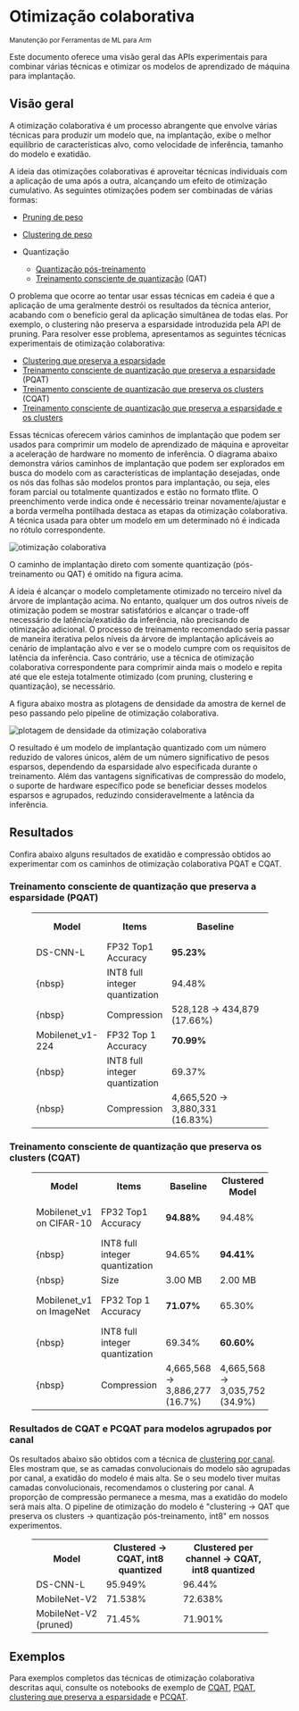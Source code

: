 # Otimização colaborativa

<sub>Manutenção por Ferramentas de ML para Arm</sub>

Este documento oferece uma visão geral das APIs experimentais para combinar várias técnicas e otimizar os modelos de aprendizado de máquina para implantação.

## Visão geral

A otimização colaborativa é um processo abrangente que envolve várias técnicas para produzir um modelo que, na implantação, exibe o melhor equilíbrio de características alvo, como velocidade de inferência, tamanho do modelo e exatidão.

A ideia das otimizações colaborativas é aproveitar técnicas individuais com a aplicação de uma após a outra, alcançando um efeito de otimização cumulativo. As seguintes otimizações podem ser combinadas de várias formas:

- [Pruning de peso](https://medium.com/tensorflow/tensorflow-model-optimization-toolkit-pruning-api-42cac9157a6a)

- [Clustering de peso](https://blog.tensorflow.org/2020/08/tensorflow-model-optimization-toolkit-weight-clustering-api.html)

- Quantização

    - [Quantização pós-treinamento](https://medium.com/tensorflow/tensorflow-model-optimization-toolkit-post-training-integer-quantization-b4964a1ea9ba)
    - [Treinamento consciente de quantização](https://blog.tensorflow.org/2020/04/quantization-aware-training-with-tensorflow-model-optimization-toolkit.html) (QAT)

O problema que ocorre ao tentar usar essas técnicas em cadeia é que a aplicação de uma geralmente destrói os resultados da técnica anterior, acabando com o benefício geral da aplicação simultânea de todas elas. Por exemplo, o clustering não preserva a esparsidade introduzida pela API de pruning. Para resolver esse problema, apresentamos as seguintes técnicas experimentais de otimização colaborativa:

- [Clustering que preserva a esparsidade](https://www.tensorflow.org/model_optimization/guide/combine/sparse_clustering_example)
- [Treinamento consciente de quantização que preserva a esparsidade](https://www.tensorflow.org/model_optimization/guide/combine/pqat_example) (PQAT)
- [Treinamento consciente de quantização que preserva os clusters](https://www.tensorflow.org/model_optimization/guide/combine/cqat_example) (CQAT)
- [Treinamento consciente de quantização que preserva a esparsidade e os clusters](https://www.tensorflow.org/model_optimization/guide/combine/pcqat_example)

Essas técnicas oferecem vários caminhos de implantação que podem ser usados para comprimir um modelo de aprendizado de máquina e aproveitar a aceleração de hardware no momento de inferência. O diagrama abaixo demonstra vários caminhos de implantação que podem ser explorados em busca do modelo com as características de implantação desejadas, onde os nós das folhas são modelos prontos para implantação, ou seja, eles foram parcial ou totalmente quantizados e estão no formato tflite. O preenchimento verde indica onde é necessário treinar novamente/ajustar e a borda vermelha pontilhada destaca as etapas da otimização colaborativa. A técnica usada para obter um modelo em um determinado nó é indicada no rótulo correspondente.

![otimização colaborativa](images/collaborative_optimization.png "collaborative optimization")

O caminho de implantação direto com somente quantização (pós-treinamento ou QAT) é omitido na figura acima.

A ideia é alcançar o modelo completamente otimizado no terceiro nível da árvore de implantação acima. No entanto, qualquer um dos outros níveis de otimização podem se mostrar satisfatórios e alcançar o trade-off necessário de latência/exatidão da inferência, não precisando de otimização adicional. O processo de treinamento recomendado seria passar de maneira iterativa pelos níveis da árvore de implantação aplicáveis ao cenário de implantação alvo e ver se o modelo cumpre com os requisitos de latência da inferência. Caso contrário, use a técnica de otimização colaborativa correspondente para comprimir ainda mais o modelo e repita até que ele esteja totalmente otimizado (com pruning, clustering e quantização), se necessário.

A figura abaixo mostra as plotagens de densidade da amostra de kernel de peso passando pelo pipeline de otimização colaborativa.

![plotagem de densidade da otimização colaborativa](images/collaborative_optimization_dist.png "collaborative optimization density plot")

O resultado é um modelo de implantação quantizado com um número reduzido de valores únicos, além de um número significativo de pesos esparsos, dependendo da esparsidade alvo especificada durante o treinamento. Além das vantagens significativas de compressão do modelo, o suporte de hardware específico pode se beneficiar desses modelos esparsos e agrupados, reduzindo consideravelmente a latência da inferência.

## Resultados

Confira abaixo alguns resultados de exatidão e compressão obtidos ao experimentar com os caminhos de otimização colaborativa PQAT e CQAT.

### Treinamento consciente de quantização que preserva a esparsidade (PQAT)

<figure>
<table class="tableizer-table">
<tr class="tableizer-firstrow"><th>Model</th><th>Items</th><th>Baseline</th><th>Pruned Model (50% sparsity)</th><th>QAT Model</th><th>PQAT Model</th></tr>
 <tr><td>DS-CNN-L</td><td>FP32 Top1 Accuracy</td><td><b>95.23%</b></td><td>94.80%</td><td>(Fake INT8) 94.721%</td><td>(Fake INT8) 94.128%</td></tr>
 <tr><td>{nbsp}</td><td>INT8 full integer quantization</td><td>94.48%</td><td><b>93.80%</b></td><td>94.72%</td><td><b>94.13%</b></td></tr>
 <tr><td>{nbsp}</td><td>Compression</td><td>528,128 → 434,879 (17.66%)</td><td>528,128 → 334,154 (36.73%)</td><td>512,224 → 403,261 (21.27%)</td><td>512,032 → 303,997 (40.63%)</td></tr>
 <tr><td>Mobilenet_v1-224</td><td>FP32 Top 1 Accuracy</td><td><b>70.99%</b></td><td>70.11%</td><td>(Fake INT8) 70.67%</td><td>(Fake INT8) 70.29%</td></tr>
 <tr><td>{nbsp}</td><td>INT8 full integer quantization</td><td>69.37%</td><td><b>67.82%</b></td><td>70.67%</td><td><b>70.29%</b></td></tr>
 <tr><td>{nbsp}</td><td>Compression</td><td>4,665,520 → 3,880,331 (16.83%)</td><td>4,665,520 → 2,939,734 (37.00%)</td><td>4,569,416 → 3,808,781 (16.65%)</td><td>4,569,416 → 2,869,600 (37.20%)</td></tr>
</table>
</figure>

### Treinamento consciente de quantização que preserva os clusters (CQAT)

<figure>
<table class="tableizer-table">
<tr class="tableizer-firstrow"><th>Model</th><th>Items</th><th>Baseline</th><th>Clustered Model</th><th>QAT Model</th><th>CQAT Model</th></tr>
 <tr><td>Mobilenet_v1 on CIFAR-10</td><td>FP32 Top1 Accuracy</td><td><b>94.88%</b></td><td>94.48%</td><td>(Fake INT8) 94.80%</td><td>(Fake INT8) 94.60%</td></tr>
 <tr><td>{nbsp}</td><td>INT8 full integer quantization</td><td>94.65%</td><td><b>94.41%</b></td><td>94.77%</td><td><b>94.52%</b></td></tr>
 <tr><td>{nbsp}</td><td>Size</td><td>3.00 MB</td><td>2.00 MB</td><td>2.84 MB</td><td>1.94 MB</td></tr>
 <tr><td>Mobilenet_v1 on ImageNet</td><td>FP32 Top 1 Accuracy</td><td><b>71.07%</b></td><td>65.30%</td><td>(Fake INT8) 70.39%</td><td>(Fake INT8) 65.35%</td></tr>
 <tr><td>{nbsp}</td><td>INT8 full integer quantization</td><td>69.34%</td><td><b>60.60%</b></td><td>70.35%</td><td><b>65.42%</b></td></tr>
 <tr><td>{nbsp}</td><td>Compression</td><td>4,665,568 → 3,886,277 (16.7%)</td><td>4,665,568 → 3,035,752 (34.9%)</td><td>4,569,416 → 3,804,871 (16.7%)</td><td>4,569,472 → 2,912,655 (36.25%)</td></tr>
</table>
</figure>

### Resultados de CQAT e PCQAT para modelos agrupados por canal

Os resultados abaixo são obtidos com a técnica de [clustering por canal](https://www.tensorflow.org/model_optimization/guide/clustering). Eles mostram que, se as camadas convolucionais do modelo são agrupadas por canal, a exatidão do modelo é mais alta. Se o seu modelo tiver muitas camadas convolucionais, recomendamos o clustering por canal. A proporção de compressão permanece a mesma, mas a exatidão do modelo será mais alta. O pipeline de otimização do modelo é "clustering -&gt; QAT que preserva os clusters -&gt; quantização pós-treinamento, int8" em nossos experimentos.

<figure>
<table  class="tableizer-table">
<tr class="tableizer-firstrow"><th>Model</th><th>Clustered -> CQAT, int8 quantized</th><th>Clustered per channel -> CQAT, int8 quantized</th>
 <tr><td>DS-CNN-L</td><td>95.949%</td><td> 96.44%</td></tr>
 <tr><td>MobileNet-V2</td><td>71.538%</td><td>72.638%</td></tr>
 <tr><td>MobileNet-V2 (pruned)</td><td>71.45%</td><td>71.901%</td></tr>
</table>
</figure>

## Exemplos

Para exemplos completos das técnicas de otimização colaborativa descritas aqui, consulte os notebooks de exemplo de [CQAT](https://www.tensorflow.org/model_optimization/guide/combine/cqat_example), [PQAT](https://www.tensorflow.org/model_optimization/guide/combine/pqat_example), [clustering que preserva a esparsidade](https://www.tensorflow.org/model_optimization/guide/combine/sparse_clustering_example) e [PCQAT](https://www.tensorflow.org/model_optimization/guide/combine/pcqat_example).
